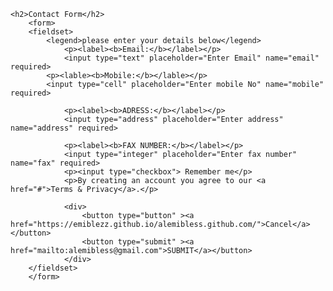 <html>
<form>
<body>
 
    <h2>Contact Form</h2>
        <form>
		<fieldset>    
		    <legend>please enter your details below</legend>
                <p><label><b>Email:</b></label></p>
                <input type="text" placeholder="Enter Email" name="email" required>
		    <p><lable><b>Mobile:</b></lable></p>
		    <input type="cell" placeholder="Enter mobile No" name="mobile" required>
 
                <p><label><b>ADRESS:</b></label></p>
                <input type="address" placeholder="Enter address" name="address" required>
 
                <p><label><b>FAX NUMBER:</b></label></p>
                <input type="integer" placeholder="Enter fax number" name="fax" required>
                <p><input type="checkbox"> Remember me</p>
                <p>By creating an account you agree to our <a href="#">Terms & Privacy</a>.</p>
 
                <div>
                    <button type="button" ><a href="https://emiblezz.github.io/alemibless.github.com/">Cancel</a></button>
                    <button type="submit" ><a href="mailto:alemibless@gmail.com">SUBMIT</a></button>
                </div>
		</fieldset>
        </form>
 
</body>
 </form>
</html>
